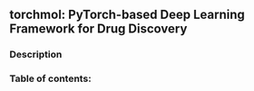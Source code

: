 ## torchmol: PyTorch-based Deep Learning Framework for Drug Discovery

### Description

### Table of contents:
